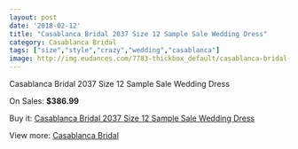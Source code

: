 ```yaml
---
layout: post
date: '2018-02-12'
title: "Casablanca Bridal 2037 Size 12 Sample Sale Wedding Dress"
category: Casablanca Bridal
tags: ["size","style","crazy","wedding","casablanca"]
image: http://img.eudances.com/7783-thickbox_default/casablanca-bridal-2037-size-12-sample-sale-wedding-dress.jpg
---
```

Casablanca Bridal 2037 Size 12 Sample Sale Wedding Dress

On Sales: **$386.99**
<a href="https://www.eudances.com/en/casablanca-bridal/2748-casablanca-bridal-2037-size-12-sample-sale-wedding-dress.html"><amp-img layout="responsive" width="600" height="600" src="//img.eudances.com/7783-thickbox_default/casablanca-bridal-2037-size-12-sample-sale-wedding-dress.jpg" alt="Casablanca Bridal 2037 Size 12 Sample Sale Wedding Dress 0" /></a>
<a href="https://www.eudances.com/en/casablanca-bridal/2748-casablanca-bridal-2037-size-12-sample-sale-wedding-dress.html"><amp-img layout="responsive" width="600" height="600" src="//img.eudances.com/7785-thickbox_default/casablanca-bridal-2037-size-12-sample-sale-wedding-dress.jpg" alt="Casablanca Bridal 2037 Size 12 Sample Sale Wedding Dress 1" /></a>
<a href="https://www.eudances.com/en/casablanca-bridal/2748-casablanca-bridal-2037-size-12-sample-sale-wedding-dress.html"><amp-img layout="responsive" width="600" height="600" src="//img.eudances.com/7784-thickbox_default/casablanca-bridal-2037-size-12-sample-sale-wedding-dress.jpg" alt="Casablanca Bridal 2037 Size 12 Sample Sale Wedding Dress 2" /></a>

Buy it: [Casablanca Bridal 2037 Size 12 Sample Sale Wedding Dress](https://www.eudances.com/en/casablanca-bridal/2748-casablanca-bridal-2037-size-12-sample-sale-wedding-dress.html "Casablanca Bridal 2037 Size 12 Sample Sale Wedding Dress")

View more: [Casablanca Bridal](https://www.eudances.com/en/4-casablanca-bridal "Casablanca Bridal")